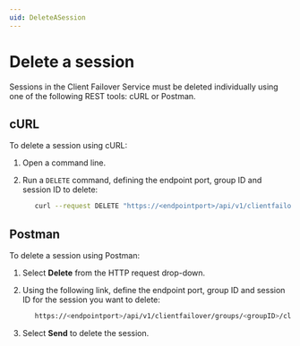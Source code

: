 ```yaml
---
uid: DeleteASession
---
```


# Delete a session

Sessions in the Client Failover Service must be deleted individually using one of the following REST tools: cURL or Postman.

## cURL

To delete a session using cURL:

1. Open a command line.

2. Run a `DELETE` command, defining the endpoint port, group ID and session ID to delete:

   ```bash
      curl --request DELETE "https://<endpointport>/api/v1/clientfailover/groups/<groupID>/clientsessions/<sessionID>"
      ```

## Postman

To delete a session using Postman:

1. Select **Delete** from the HTTP request drop-down.

2. Using the following link, define the endpoint port, group ID and session ID for the session you want to delete:

   ```bash
      https://<endpointport>/api/v1/clientfailover/groups/<groupID>/clientsessions/<sessionID>
      ```

3. Select **Send** to delete the session. 
